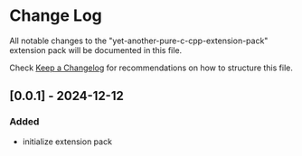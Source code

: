 # Change Log

All notable changes to the "yet-another-pure-c-cpp-extension-pack" extension pack will be documented in this file.

Check [Keep a Changelog](http://keepachangelog.com/) for recommendations on how to structure this file.

## [0.0.1] - 2024-12-12

### Added

- initialize extension pack
